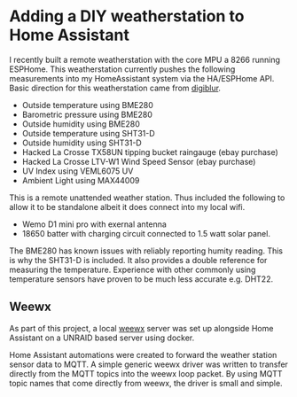 # Adding a DIY weatherstation to Home Assistant

I recently built a remote weatherstation with the core MPU a 8266
running ESPHome. This weatherstation currently pushes the following
measurements into my HomeAssistant system via the HA/ESPHome API.
Basic direction for this weatherstation came from [digiblur](https://www.youtube.com/watch?v=VUqOIPVbeF0).

* Outside temperature using BME280 
* Barometric pressure using BME280
* Outside humidity using BME280
* Outside temperature using SHT31-D
* Outside humidity using SHT31-D
* Hacked La Crosse TX58UN tipping bucket raingauge (ebay purchase)
* Hacked La Crosse LTV-W1 Wind Speed Sensor (ebay purchase)
* UV Index using VEML6075 UV
* Ambient Light using  MAX44009

This is a remote unattended weather station. Thus included the following
to allow it to be standalone albeit it does connect into my local wifi.

* Wemo D1 mini pro with exernal antenna
* 18650 batter with charging circuit connected to 1.5 watt solar panel.

The BME280 has known issues with reliably reporting humity reading. This
is why the SHT31-D is included. It also provides a double reference for
measuring the temperature. Experience with other commonly using temperature
sensors have proven to be much less accurate e.g. DHT22.

## Weewx

As part of this project, a local [weewx](http://weewx.com/) server was
set up alongside Home Assistant on a UNRAID based server using docker.

Home Assistant automations were created to forward the weather station
sensor data to MQTT. A simple generic weewx driver was written to 
transfer directly from the MQTT topics into the weewx loop packet.
By using MQTT topic names that come directly from weewx, the driver
is small and simple.
